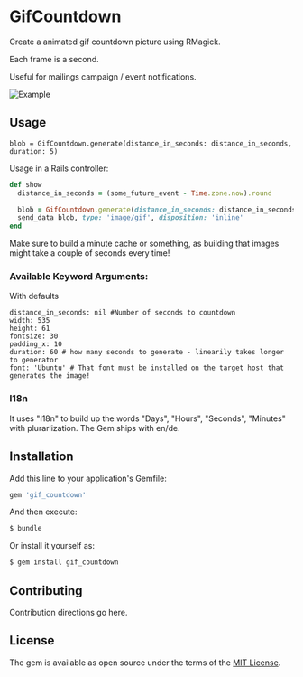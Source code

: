 # GifCountdown

Create a animated gif countdown picture using RMagick.

Each frame is a second.

Useful for mailings campaign / event notifications.

![Example](https://raw.githubusercontent.com/zealot128/gif_countdown/main/doc/example.gif)

## Usage

```
blob = GifCountdown.generate(distance_in_seconds: distance_in_seconds, duration: 5)
```

Usage in a Rails controller:

```ruby
def show
  distance_in_seconds = (some_future_event - Time.zone.now).round

  blob = GifCountdown.generate(distance_in_seconds: distance_in_seconds, duration: 10)
  send_data blob, type: 'image/gif', disposition: 'inline'
end
```

Make sure to build a minute cache or something, as building that images might take a couple of seconds every time!

### Available Keyword Arguments:

With defaults

```
distance_in_seconds: nil #Number of seconds to countdown
width: 535
height: 61
fontsize: 30
padding_x: 10
duration: 60 # how many seconds to generate - linearily takes longer to generator
font: 'Ubuntu' # That font must be installed on the target host that generates the image!
```

### I18n

It uses "I18n" to build up the words "Days", "Hours", "Seconds", "Minutes" with plurarlization. The Gem ships with en/de.


## Installation
Add this line to your application's Gemfile:

```ruby
gem 'gif_countdown'
```

And then execute:
```bash
$ bundle
```

Or install it yourself as:
```bash
$ gem install gif_countdown
```

## Contributing
Contribution directions go here.

## License
The gem is available as open source under the terms of the [MIT License](https://opensource.org/licenses/MIT).
